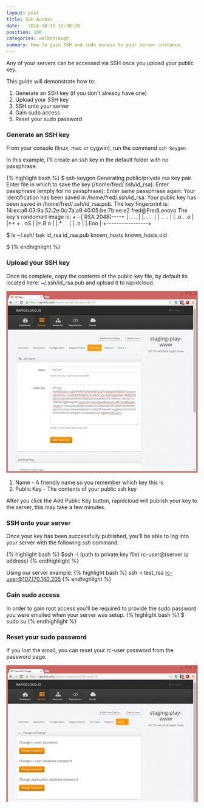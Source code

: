 ```yaml
---
layout: post
title: SSH Access
date:   2014-10-31 12:38:28
position: 100
categories: walkthrough
summary: How to gain SSH and sudo access to your server instance.
---
```

Any of your servers can be accessed via SSH once you upload your public key. 

This guide will demonstrate how to:

1. Generate an SSH key (if you don't already have one)
1. Upload your SSH key
1. SSH onto your server
1. Gain sudo access
1. Reset your sudo password


### Generate an SSH key
From your console (linux, mac or cygwin), run the command <code>ssh-keygen</code>

In this example, I'll create an ssh key in the default folder with no passphrase:

{% highlight bash %}
$ ssh-keygen
Generating public/private rsa key pair.
Enter file in which to save the key (/home/fred/.ssh/id_rsa):
Enter passphrase (empty for no passphrase):
Enter same passphrase again:
Your identification has been saved in /home/fred/.ssh/id_rsa.
Your public key has been saved in /home/fred/.ssh/id_rsa.pub.
The key fingerprint is:
14:ec:a6:03:9a:52:2e:0c:7a:a9:40:05:be:7b:ee:e2 fred@FredLenovo
The key's randomart image is:
+--[ RSA 2048]----+
| ..    ..        |
|.  .    ..       |
| ..    ..        |
|..o .  .o        |
|=+ + . oS        |
|=.B   o          |
|.* .   .         |
|..o              |
|.Eoo             |
+-----------------+

$ ls ~/.ssh/
bak  id_rsa  id_rsa.pub  known_hosts  known_hosts.old

$
{% endhighlight %}

### Upload your SSH key
Once its complete, copy the contents of the public key file, by default its located here: ~/.ssh/id_rsa.pub and upload it to rapidcloud. 

![Upload SSH Key](/assets/upload_ssh_key.png)

1. Name - A friendly name so you remember which key this is
1. Public Key - The contents of your public ssh key

After you click the Add Public Key button, rapidcloud will publish your key to the server, this may take a few minutes. 

### SSH onto your server
Once your key has been successfully published, you'll be able to log into your server with the following ssh command:
	
{% highlight bash %}
$ssh -i (path to private key file) rc-user@(server ip address)
{% endhighlight %}

Using our server example: 
{% highlight bash %}
ssh -i test_rsa rc-user@107.170.140.205
{% endhighlight %}

### Gain sudo access
In order to gain root access you'll be required to provide the sudo password you were emailed when your server was setup.
{% highlight bash %}
$ sudo su
{% endhighlight %}

### Reset your sudo password
If you lost the email, you can reset your rc-user password from the password page.

![Password Reset Page](/assets/password.png)

